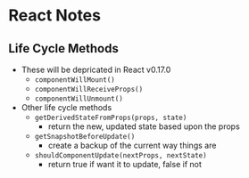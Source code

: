 # React Notes

## Life Cycle Methods

- These will be depricated in React v0.17.0
  - `componentWillMount()`
  - `componentWillReceiveProps()`
  - `componentWillUnmount()`
- Other life cycle methods
  - `getDerivedStateFromProps(props, state)`
    - return the new, updated state based upon the props
  - `getSnapshotBeforeUpdate()`
    - create a backup of the current way things are
  - `shouldComponentUpdate(nextProps, nextState)`
    - return true if want it to update, false if not
